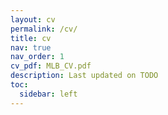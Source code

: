```yaml
---
layout: cv
permalink: /cv/
title: cv
nav: true
nav_order: 1
cv_pdf: MLB_CV.pdf
description: Last updated on TODO
toc:
  sidebar: left
---
```

